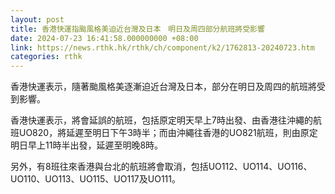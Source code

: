 ```yaml
---
layout: post
title: 香港快運指颱風格美迫近台灣及日本　明日及周四部分航班將受影響
date: 2024-07-23 16:41:58.000000000 +08:00
link: https://news.rthk.hk/rthk/ch/component/k2/1762813-20240723.htm
categories: rthk
---
```


香港快運表示，隨著颱風格美逐漸迫近台灣及日本，部分在明日及周四的航班將受到影響。

香港快運表示，將會延誤的航班，包括原定明天早上7時出發、由香港往沖繩的航班UO820，將延遲至明日下午3時半；而由沖繩往香港的UO821航班，則由原定明日早上11時半出發，延遲至明晚8時。

另外，有8班往來香港與台北的航班將會取消，包括UO112、UO114、UO116、UO110、UO113、UO115、UO117及UO111。
